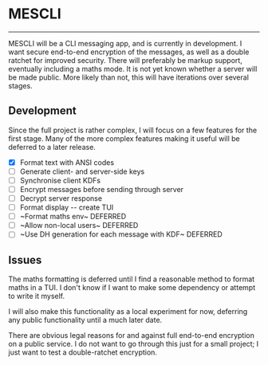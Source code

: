 # MESCLI
---

MESCLI will be a CLI messaging app, and is currently in development.
I want secure end-to-end encryption of the messages, as well as a double ratchet for improved security.
There will preferably be markup support, eventually including a maths mode.
It is not yet known whether a server will be made public.
More likely than not, this will have iterations over several stages.

## Development

Since the full project is rather complex, I will focus on a few features for the first stage.
Many of the more complex features making it useful will be deferred to a later release.

- [x] Format text with ANSI codes
- [ ] Generate client- and server-side keys
- [ ] Synchronise client KDFs
- [ ] Encrypt messages before sending through server
- [ ] Decrypt server response
- [ ] Format display -- create TUI
- [ ] ~Format maths env~ DEFERRED
- [ ] ~Allow non-local users~ DEFERRED
- [ ] ~Use DH generation for each message with KDF~ DEFERRED

## Issues

The maths formatting is deferred until I find a reasonable method to format maths in a TUI.
I don't know if I want to make some dependency or attempt to write it myself.

I will also make this functionality as a local experiment for now, deferring any public functionality 
until a much later date.

There are obvious legal reasons for and against full end-to-end encryption on a public service.
I do not want to go through this just for a small project; I just want to test a double-ratchet encryption.

